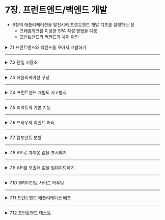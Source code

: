 # 7장. 프런트엔드/백엔드 개발

* 6장의 애플리케이션을 발전시켜 프론트엔드 개발 기초를 설명하는 장
  * 프레임워크를 이용한 SPA 작성 방법을 다룸
  * 프런트엔드와 백엔드의 차이 확인

<details>
<summary>7.1 프런트엔드와 백엔드를 모아서 개발하기</summary>
<div markdown="1">    

</div>
</details>

___

<details>
<summary>7.2 단일 저장소</summary>
<div markdown="1">    

</div>
</details>

___

<details>
<summary>7.3 애플리케이션 구성</summary>
<div markdown="1">    

### 7.3.1 단일 저장소 표준

</div>
</details>

___

<details>
<summary>7.4 프런트엔드 개발의 사고방식</summary>
<div markdown="1">    

### 7.4.1 제이쿼리 시대의 프런트엔드 개발

### 7.4.2 리액트를 이용한 프런트엔드 개발

### 7.4.3 자바스크립트의 빌드

</div>
</details>

___

<details>
<summary>7.5 리액트의 기본 기능</summary>
<div markdown="1">    

### 7.5.1 톱 페이지 변경하기

### 7.5.2 변수 다루기

</div>
</details>

___

<details>
<summary>7.6 브라우저 이벤트 처리</summary>
<div markdown="1">    

### 7.6.1 리액트와 렌더링

### 7.6.2 이벤트 핸들링

### 7.6.3 변수 저장하기

</div>
</details>

___

<details>
<summary>7.7 컴포넌트 분할</summary>
<div markdown="1">    

</div>
</details>

___

<details>
<summary>7.8 API로 가져온 값을 표시하기</summary>
<div markdown="1">    

### 7.8.1 포트 수정

### 7.8.2 API로 변경

### 7.8.3 프런트엔드에서 API 호출하기

### 7.8.4 교차 출처 리소스 공유

### 7.8.5 프록시를 도입해 도메인을 동일하게 하기

</div>
</details>

___

<details>
<summary>7.9 API를 호출해 값을 업데이트하기</summary>
<div markdown="1">    

</div>
</details>

___

<details>
<summary>7.10 클라이언트 사이드 라우팅</summary>
<div markdown="1">    

### 7.10.1 클라이언트 사이드 라우팅을 구현하기

### 7.10.2 Link 컴포넌트를 이용한 링크

</div>
</details>

___

<details>
<summary>7.11 프런트엔드 애플리케이션 배포</summary>
<div markdown="1">    

### 7.11.1 송신용 Node.js 서버 작성하기

### 7.11.2 프로덕션과 동일한 환경을 실행하기

</div>
</details>

___

<details>
<summary>7.12 프런트엔드 테스트</summary>
<div markdown="1">    

### 7.12.1 테스트 실행

### 7.12.2 API 호출 테스트

### 7.12.3 테스트 분할

### 7.12.4 스냅숏 테스트

</div>
</details>
